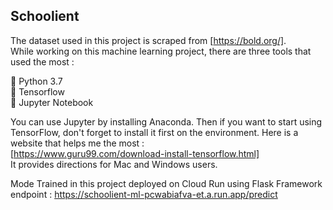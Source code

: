 Schoolient
--
The dataset used in this project is scraped from [https://bold.org/].  
While working on this machine learning project, there are three tools that used the most :  

🐍 Python 3.7  
🧱 Tensorflow  
📓 Jupyter Notebook  

You can use Jupyter by installing Anaconda. Then if you want to start using TensorFlow, don't forget to install it first on the environment.
Here is a website that helps me the most :  
[https://www.guru99.com/download-install-tensorflow.html]  
It provides directions for Mac and Windows users.

Mode Trained in this project deployed on Cloud Run using Flask Framework 
endpoint : https://schoolient-ml-pcwabiafva-et.a.run.app/predict

